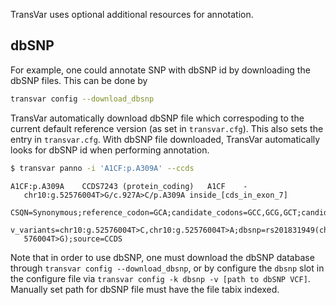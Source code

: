 TransVar uses optional additional resources for annotation.

## dbSNP

For example, one could annotate SNP with dbSNP id by downloading the dbSNP files.
This can be done by
```bash
transvar config --download_dbsnp
```
TransVar automatically download dbSNP file which correspoding to the current default reference version (as set in `transvar.cfg`). This also sets the entry in `transvar.cfg`.
With dbSNP file downloaded, TransVar automatically looks for dbSNP id when performing annotation.
```bash
$ transvar panno -i 'A1CF:p.A309A' --ccds
```
```text
A1CF:p.A309A	CCDS7243 (protein_coding)	A1CF	-
   chr10:g.52576004T>G/c.927A>C/p.A309A	inside_[cds_in_exon_7]
   CSQN=Synonymous;reference_codon=GCA;candidate_codons=GCC,GCG,GCT;candidate_sn
   v_variants=chr10:g.52576004T>C,chr10:g.52576004T>A;dbsnp=rs201831949(chr10:52
   576004T>G);source=CCDS
```
Note that in order to use dbSNP, one must download the dbSNP database through `transvar config --download_dbsnp`, or by configure the `dbsnp` slot in the configure file via `transvar config -k dbsnp -v [path to dbSNP VCF]`. Manually set path for dbSNP file must have the file tabix indexed.
